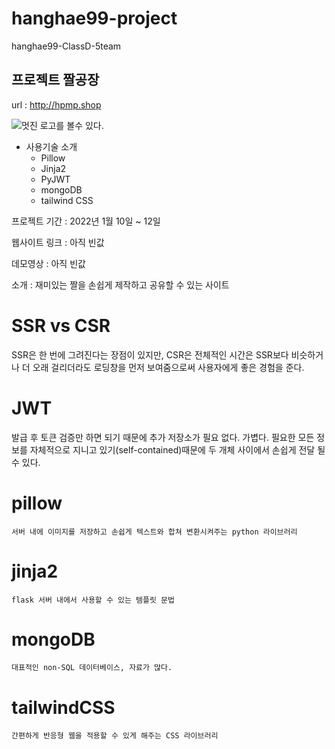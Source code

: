 # hanghae99-project
hanghae99-ClassD-5team

## 프로젝트 짤공장
url : http://hpmp.shop

![멋진 로고를 볼수 있다.](https://user-images.githubusercontent.com/89088205/149082819-1557bb6e-126f-4c81-afaa-83e1531585d1.jpg)

* 사용기술 소개
  * Pillow
  * Jinja2
  * PyJWT
  * mongoDB
  * tailwind CSS

프로젝트 기간 : 2022년 1월 10일 ~ 12일

웹사이트 링크 : 아직 빈값

데모영상 : 아직 빈값

소개 : 재미있는 짤을 손쉽게 제작하고 공유할 수 있는 사이트


#  SSR vs CSR
SSR은 한 번에 그려진다는 장점이 있지만,
CSR은 전체적인 시간은 SSR보다 비슷하거나 더 오래 걸리더라도 로딩창을 먼저 보여줌으로써 사용자에게 좋은 경험을 준다.

#  JWT
발급 후 토큰 검증만 하면 되기 때문에 추가 저장소가 필요 없다. 가볍다.
필요한 모든 정보를 자체적으로 지니고 있기(self-contained)때문에 두 개체 사이에서 손쉽게 전달 될 수 있다.

#  pillow
    서버 내에 이미지를 저장하고 손쉽게 텍스트와 합쳐 변환시켜주는 python 라이브러리

#  jinja2
    flask 서버 내에서 사용할 수 있는 템플릿 문법

#  mongoDB
    대표적인 non-SQL 데이터베이스, 자료가 많다.

# tailwindCSS
    간편하게 반응형 웹을 적용할 수 있게 해주는 CSS 라이브러리
